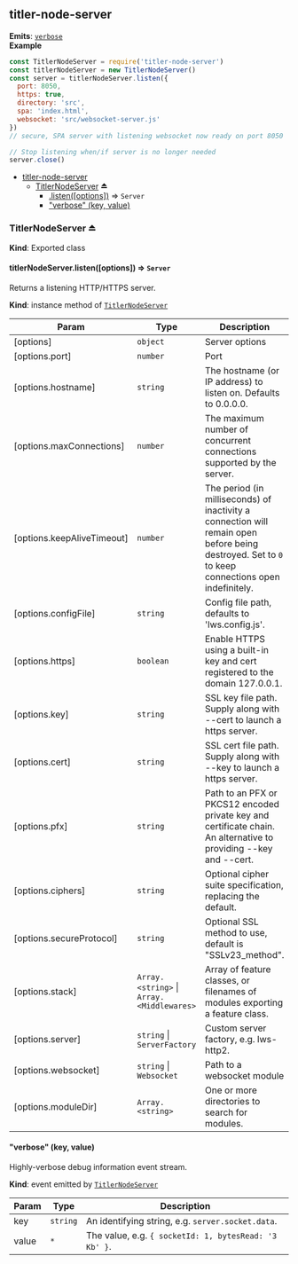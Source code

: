 <a name="module_titler-node-server"></a>

## titler-node-server
**Emits**: [<code>verbose</code>](#module_titler-node-server--TitlerNodeServer+event_verbose)  
**Example**  
```js
const TitlerNodeServer = require('titler-node-server')
const titlerNodeServer = new TitlerNodeServer()
const server = titlerNodeServer.listen({
  port: 8050,
  https: true,
  directory: 'src',
  spa: 'index.html',
  websocket: 'src/websocket-server.js'
})
// secure, SPA server with listening websocket now ready on port 8050

// Stop listening when/if server is no longer needed
server.close() 
```

* [titler-node-server](#module_titler-node-server)
    * [TitlerNodeServer](#exp_module_titler-node-server--TitlerNodeServer) ⏏
        * [.listen([options])](#module_titler-node-server--TitlerNodeServer+listen) ⇒ <code>Server</code>
        * ["verbose" (key, value)](#module_titler-node-server--TitlerNodeServer+event_verbose)

<a name="exp_module_titler-node-server--TitlerNodeServer"></a>

### TitlerNodeServer ⏏
**Kind**: Exported class  
<a name="module_titler-node-server--TitlerNodeServer+listen"></a>

#### titlerNodeServer.listen([options]) ⇒ <code>Server</code>
Returns a listening HTTP/HTTPS server.

**Kind**: instance method of [<code>TitlerNodeServer</code>](#exp_module_titler-node-server--TitlerNodeServer)  

| Param | Type | Description |
| --- | --- | --- |
| [options] | <code>object</code> | Server options |
| [options.port] | <code>number</code> | Port |
| [options.hostname] | <code>string</code> | The hostname (or IP address) to listen on. Defaults to 0.0.0.0. |
| [options.maxConnections] | <code>number</code> | The maximum number of concurrent connections supported by the server. |
| [options.keepAliveTimeout] | <code>number</code> | The period (in milliseconds) of inactivity a connection will remain open before being destroyed. Set to `0` to keep connections open indefinitely. |
| [options.configFile] | <code>string</code> | Config file path, defaults to 'lws.config.js'. |
| [options.https] | <code>boolean</code> | Enable HTTPS using a built-in key and cert registered to the domain 127.0.0.1. |
| [options.key] | <code>string</code> | SSL key file path. Supply along with --cert to launch a https server. |
| [options.cert] | <code>string</code> | SSL cert file path. Supply along with --key to launch a https server. |
| [options.pfx] | <code>string</code> | Path to an PFX or PKCS12 encoded private key and certificate chain. An alternative to providing --key and --cert. |
| [options.ciphers] | <code>string</code> | Optional cipher suite specification, replacing the default. |
| [options.secureProtocol] | <code>string</code> | Optional SSL method to use, default is "SSLv23_method". |
| [options.stack] | <code>Array.&lt;string&gt;</code> \| <code>Array.&lt;Middlewares&gt;</code> | Array of feature classes, or filenames of modules exporting a feature class. |
| [options.server] | <code>string</code> \| <code>ServerFactory</code> | Custom server factory, e.g. lws-http2. |
| [options.websocket] | <code>string</code> \| <code>Websocket</code> | Path to a websocket module |
| [options.moduleDir] | <code>Array.&lt;string&gt;</code> | One or more directories to search for modules. |

<a name="module_titler-node-server--TitlerNodeServer+event_verbose"></a>

#### "verbose" (key, value)
Highly-verbose debug information event stream.

**Kind**: event emitted by [<code>TitlerNodeServer</code>](#exp_module_titler-node-server--TitlerNodeServer)  

| Param | Type | Description |
| --- | --- | --- |
| key | <code>string</code> | An identifying string, e.g. `server.socket.data`. |
| value | <code>\*</code> | The value, e.g. `{ socketId: 1, bytesRead: '3 Kb' }`. |

